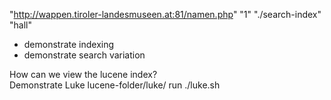 "http://wappen.tiroler-landesmuseen.at:81/namen.php" "1" "./search-index" "hall"

- demonstrate indexing
- demonstrate search variation

How can we view the lucene index?  
Demonstrate Luke lucene-folder/luke/ run ./luke.sh

